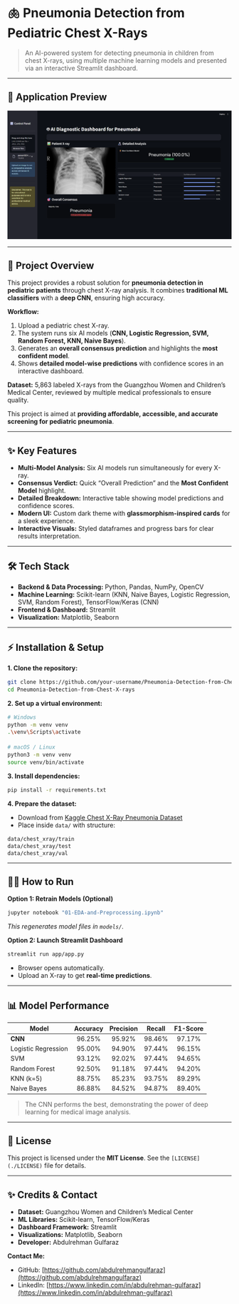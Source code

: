 # 🫁 Pneumonia Detection from Pediatric Chest X-Rays

> An AI-powered system for detecting pneumonia in children from chest X-rays, using multiple machine learning models and presented via an interactive Streamlit dashboard.

---

## 📸 Application Preview


![Preview](./ss.png)


---

## 🚀 Project Overview

This project provides a robust solution for **pneumonia detection in pediatric patients** through chest X-ray analysis. It combines **traditional ML classifiers** with a **deep CNN**, ensuring high accuracy.

**Workflow:**

1. Upload a pediatric chest X-ray.
2. The system runs six AI models (**CNN, Logistic Regression, SVM, Random Forest, KNN, Naive Bayes**).
3. Generates an **overall consensus prediction** and highlights the **most confident model**.
4. Shows **detailed model-wise predictions** with confidence scores in an interactive dashboard.

**Dataset:** 5,863 labeled X-rays from the Guangzhou Women and Children’s Medical Center, reviewed by multiple medical professionals to ensure quality.

This project is aimed at **providing affordable, accessible, and accurate screening for pediatric pneumonia**.

---

## ✨ Key Features

* **Multi-Model Analysis:** Six AI models run simultaneously for every X-ray.
* **Consensus Verdict:** Quick “Overall Prediction” and the **Most Confident Model** highlight.
* **Detailed Breakdown:** Interactive table showing model predictions and confidence scores.
* **Modern UI:** Custom dark theme with **glassmorphism-inspired cards** for a sleek experience.
* **Interactive Visuals:** Styled dataframes and progress bars for clear results interpretation.

---

## 🛠️ Tech Stack

* **Backend & Data Processing:** Python, Pandas, NumPy, OpenCV
* **Machine Learning:** Scikit-learn (KNN, Naive Bayes, Logistic Regression, SVM, Random Forest), TensorFlow/Keras (CNN)
* **Frontend & Dashboard:** Streamlit
* **Visualization:** Matplotlib, Seaborn

---

## ⚡ Installation & Setup

**1. Clone the repository:**

```bash
git clone https://github.com/your-username/Pneumonia-Detection-from-Chest-X-rays.git
cd Pneumonia-Detection-from-Chest-X-rays
```

**2. Set up a virtual environment:**

```bash
# Windows
python -m venv venv
.\venv\Scripts\activate

# macOS / Linux
python3 -m venv venv
source venv/bin/activate
```

**3. Install dependencies:**

```bash
pip install -r requirements.txt
```

**4. Prepare the dataset:**

* Download from [Kaggle Chest X-Ray Pneumonia Dataset](https://www.kaggle.com/datasets/paultimothymooney/chest-xray-pneumonia)
* Place inside `data/` with structure:

```
data/chest_xray/train
data/chest_xray/test
data/chest_xray/val
```

---

## 🏃‍♂️ How to Run

**Option 1: Retrain Models (Optional)**

```bash
jupyter notebook "01-EDA-and-Preprocessing.ipynb"
```

*This regenerates model files in `models/`.*

**Option 2: Launch Streamlit Dashboard**

```bash
streamlit run app/app.py
```

* Browser opens automatically.
* Upload an X-ray to get **real-time predictions**.

---

## 📊 Model Performance

| Model               | Accuracy | Precision | Recall | F1-Score |
| ------------------- | :------: | :-------: | :----: | :------: |
| **CNN**             |  96.25%  |   95.92%  | 98.46% |  97.17%  |
| Logistic Regression |  95.00%  |   94.90%  | 97.44% |  96.15%  |
| SVM                 |  93.12%  |   92.02%  | 97.44% |  94.65%  |
| Random Forest       |  92.50%  |   91.18%  | 97.44% |  94.20%  |
| KNN (k=5)           |  88.75%  |   85.23%  | 93.75% |  89.29%  |
| Naive Bayes         |  86.88%  |   84.52%  | 94.87% |  89.40%  |

> The CNN performs the best, demonstrating the power of deep learning for medical image analysis.

---

## 📄 License

This project is licensed under the **MIT License**. See the `[LICENSE](./LICENSE)` file for details.

---

## ✨ Credits & Contact

* **Dataset:** Guangzhou Women and Children’s Medical Center
* **ML Libraries:** Scikit-learn, TensorFlow/Keras
* **Dashboard Framework:** Streamlit
* **Visualizations:** Matplotlib, Seaborn
* **Developer:** Abdulrehman Gulfaraz

**Contact Me:**

* GitHub: [https://github.com/abdulrehmangulfaraz](https://github.com/abdulrehmangulfaraz)
* LinkedIn: [https://www.linkedin.com/in/abdulrehman-gulfaraz](https://www.linkedin.com/in/abdulrehman-gulfaraz)

